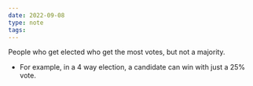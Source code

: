```yaml
---
date: 2022-09-08
type: note
tags: 
---
```


People who get elected who get the most votes, but not a majority.
- For example, in a 4 way election, a candidate can win with just a 25% vote.
